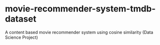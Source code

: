# movie-recommender-system-tmdb-dataset
A content based movie recommender system using cosine similarity
(Data Science Project)
